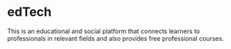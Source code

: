 # edTech
This is an educational and social platform that connects learners to professionals in relevant fields and also provides free professional courses.

